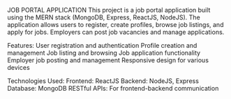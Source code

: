 JOB PORTAL APPLICATION
This project is a job portal application built using the MERN stack (MongoDB, Express, ReactJS, NodeJS). The application allows users to register, create profiles, browse job listings, and apply for jobs. Employers can post job vacancies and manage applications.


Features:
	User registration and authentication
	Profile creation and management
	Job listing and browsing
	Job application functionality
	Employer job posting and management
	Responsive design for various devices

 
Technologies Used:
	Frontend: ReactJS
	Backend: NodeJS, Express
	Database: MongoDB
	RESTful APIs: For frontend-backend communication
